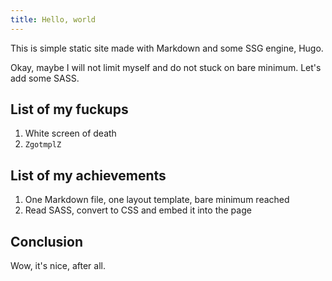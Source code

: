 ```yaml
---
title: Hello, world
---
```


This is simple static site made with Markdown and some SSG engine, Hugo.

Okay, maybe I will not limit myself and do not stuck on bare minimum.
Let's add some SASS.


List of my fuckups
------------------

 1. White screen of death
 2. `ZgotmplZ`


List of my achievements
-----------------------

 1. One Markdown file, one layout template, bare minimum reached
 2. Read SASS, convert to CSS and embed it into the page


Conclusion
----------

Wow, it's nice, after all.
